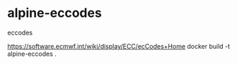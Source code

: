 # alpine-eccodes
eccodes

https://software.ecmwf.int/wiki/display/ECC/ecCodes+Home
docker build -t alpine-eccodes .
